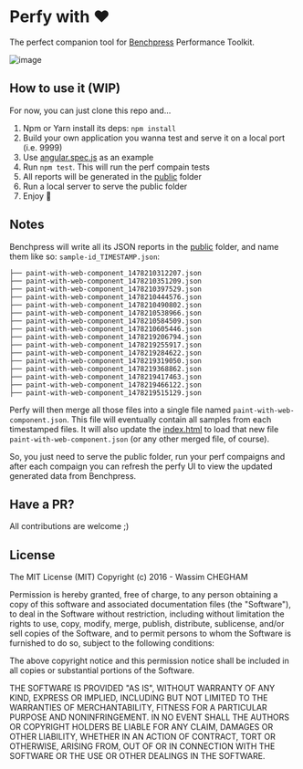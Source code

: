 # Perfy with ♥️

The perfect companion tool for [Benchpress](https://github.com/angular/angular/tree/master/modules/%40angular/benchpress) Performance Toolkit.

![image](https://cloud.githubusercontent.com/assets/1699357/19990618/4968b246-a22f-11e6-91f9-937b71998531.png)


## How to use it (WIP)

For now, you can just clone this repo and...

1. Npm or Yarn install its deps: `npm install`
1. Build your own application you wanna test and serve it on a local port (i.e. 9999)
1. Use [angular.spec.js](https://github.com/manekinekko/perfy/blob/master/specs/angular.spec.js) as an example
1. Run `npm test`. This will run the perf compain tests
1. All reports will be generated in the [public](https://github.com/manekinekko/perfy/tree/master/public) folder
1. Run a local server to serve the public folder
1. Enjoy 🎉

## Notes

Benchpress will write all its JSON reports in the [public](https://github.com/manekinekko/perfy/tree/master/public) folder, and name them like so: `sample-id_TIMESTAMP.json`:

```
├── paint-with-web-component_1478210312207.json
├── paint-with-web-component_1478210351209.json
├── paint-with-web-component_1478210397529.json
├── paint-with-web-component_1478210444576.json
├── paint-with-web-component_1478210490802.json
├── paint-with-web-component_1478210538966.json
├── paint-with-web-component_1478210584509.json
├── paint-with-web-component_1478210605446.json
├── paint-with-web-component_1478219206794.json
├── paint-with-web-component_1478219255917.json
├── paint-with-web-component_1478219284622.json
├── paint-with-web-component_1478219319050.json
├── paint-with-web-component_1478219368862.json
├── paint-with-web-component_1478219417463.json
├── paint-with-web-component_1478219466122.json
├── paint-with-web-component_1478219515129.json
```

Perfy will then merge all those files into a single file named `paint-with-web-component.json`. This file will eventually contain all samples from each timestamped files. It will also update the [index.html](https://github.com/manekinekko/perfy/blob/master/public/index.html#L8-L9) to load that new file `paint-with-web-component.json` (or any other merged file, of course).

So, you just need to serve the public folder, run your perf compaigns and after each compaign you can refresh the perfy UI to view the updated generated data from Benchpress.


## Have a PR?

All contributions are welcome ;)

## License

The MIT License (MIT) Copyright (c) 2016 - Wassim CHEGHAM

Permission is hereby granted, free of charge, to any person obtaining a copy of this software and associated documentation files (the "Software"), to deal in the Software without restriction, including without limitation the rights to use, copy, modify, merge, publish, distribute, sublicense, and/or sell copies of the Software, and to permit persons to whom the Software is furnished to do so, subject to the following conditions:

The above copyright notice and this permission notice shall be included in all copies or substantial portions of the Software.

THE SOFTWARE IS PROVIDED "AS IS", WITHOUT WARRANTY OF ANY KIND, EXPRESS OR IMPLIED, INCLUDING BUT NOT LIMITED TO THE WARRANTIES OF MERCHANTABILITY, FITNESS FOR A PARTICULAR PURPOSE AND NONINFRINGEMENT. IN NO EVENT SHALL THE AUTHORS OR COPYRIGHT HOLDERS BE LIABLE FOR ANY CLAIM, DAMAGES OR OTHER LIABILITY, WHETHER IN AN ACTION OF CONTRACT, TORT OR OTHERWISE, ARISING FROM, OUT OF OR IN CONNECTION WITH THE SOFTWARE OR THE USE OR OTHER DEALINGS IN THE SOFTWARE.
